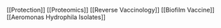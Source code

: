 [[Protection]]
[[Proteomics]]
[[Reverse Vaccinology]]
[[Biofilm Vaccine]]
[[Aeromonas Hydrophila Isolates]]
